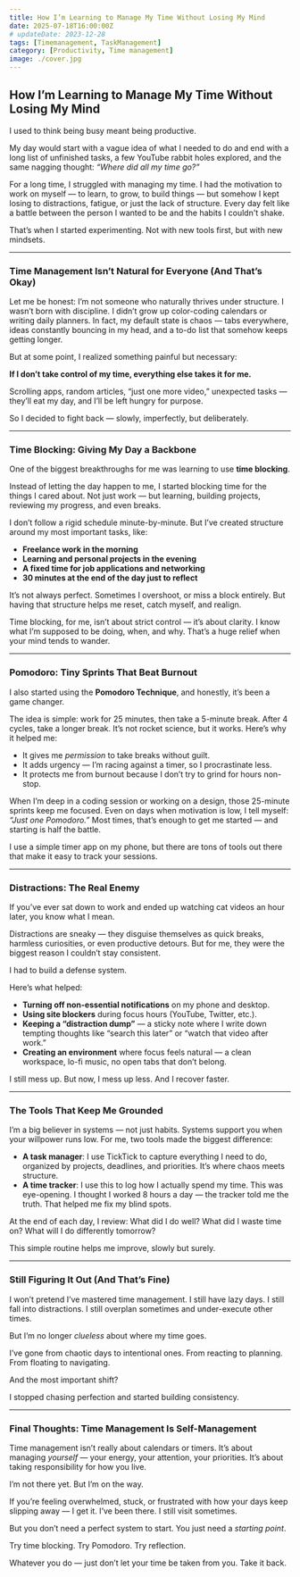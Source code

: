 ```yaml
---
title: How I’m Learning to Manage My Time Without Losing My Mind
date: 2025-07-18T16:00:00Z
# updateDate: 2023-12-28
tags: [Timemanagement, TaskManagement]
category: [Productivity, Time management]
image: ./cover.jpg
---
```




## **How I’m Learning to Manage My Time Without Losing My Mind**

I used to think being busy meant being productive.

My day would start with a vague idea of what I needed to do and end with a long list of unfinished tasks, a few YouTube rabbit holes explored, and the same nagging thought: *“Where did all my time go?”*

For a long time, I struggled with managing my time. I had the motivation to work on myself — to learn, to grow, to build things — but somehow I kept losing to distractions, fatigue, or just the lack of structure. Every day felt like a battle between the person I wanted to be and the habits I couldn't shake.

That’s when I started experimenting. Not with new tools first, but with new mindsets.

---

### **Time Management Isn’t Natural for Everyone (And That’s Okay)**

Let me be honest: I’m not someone who naturally thrives under structure. I wasn’t born with discipline. I didn’t grow up color-coding calendars or writing daily planners. In fact, my default state is chaos — tabs everywhere, ideas constantly bouncing in my head, and a to-do list that somehow keeps getting longer.

But at some point, I realized something painful but necessary:

**If I don’t take control of my time, everything else takes it for me.**

Scrolling apps, random articles, “just one more video,” unexpected tasks — they’ll eat my day, and I’ll be left hungry for purpose.

So I decided to fight back — slowly, imperfectly, but deliberately.

---

### **Time Blocking: Giving My Day a Backbone**

One of the biggest breakthroughs for me was learning to use **time blocking**.

Instead of letting the day happen to me, I started blocking time for the things I cared about. Not just work — but learning, building projects, reviewing my progress, and even breaks.

I don’t follow a rigid schedule minute-by-minute. But I’ve created structure around my most important tasks, like:

- **Freelance work in the morning**
- **Learning and personal projects in the evening**
- **A fixed time for job applications and networking**
- **30 minutes at the end of the day just to reflect**

It’s not always perfect. Sometimes I overshoot, or miss a block entirely. But having that structure helps me reset, catch myself, and realign.

Time blocking, for me, isn’t about strict control — it’s about clarity. I know what I’m supposed to be doing, when, and why. That’s a huge relief when your mind tends to wander.

---

### **Pomodoro: Tiny Sprints That Beat Burnout**

I also started using the **Pomodoro Technique**, and honestly, it’s been a game changer.

The idea is simple: work for 25 minutes, then take a 5-minute break. After 4 cycles, take a longer break. It’s not rocket science, but it works. Here’s why it helped me:

- It gives me *permission* to take breaks without guilt.
- It adds urgency — I’m racing against a timer, so I procrastinate less.
- It protects me from burnout because I don’t try to grind for hours non-stop.

When I’m deep in a coding session or working on a design, those 25-minute sprints keep me focused. Even on days when motivation is low, I tell myself: *“Just one Pomodoro.”* Most times, that’s enough to get me started — and starting is half the battle.

I use a simple timer app on my phone, but there are tons of tools out there that make it easy to track your sessions.

---

### **Distractions: The Real Enemy**

If you’ve ever sat down to work and ended up watching cat videos an hour later, you know what I mean.

Distractions are sneaky — they disguise themselves as quick breaks, harmless curiosities, or even productive detours. But for me, they were the biggest reason I couldn’t stay consistent.

I had to build a defense system.

Here’s what helped:

- **Turning off non-essential notifications** on my phone and desktop.
- **Using site blockers** during focus hours (YouTube, Twitter, etc.).
- **Keeping a “distraction dump”** — a sticky note where I write down tempting thoughts like “search this later” or “watch that video after work.”
- **Creating an environment** where focus feels natural — a clean workspace, lo-fi music, no open tabs that don’t belong.

I still mess up. But now, I mess up less. And I recover faster.

---

### **The Tools That Keep Me Grounded**

I’m a big believer in systems — not just habits. Systems support you when your willpower runs low. For me, two tools made the biggest difference:

- **A task manager**: I use TickTick to capture everything I need to do, organized by projects, deadlines, and priorities. It’s where chaos meets structure.
- **A time tracker**: I use this to log how I actually spend my time. This was eye-opening. I thought I worked 8 hours a day — the tracker told me the truth. That helped me fix my blind spots.

At the end of each day, I review: What did I do well? What did I waste time on? What will I do differently tomorrow?

This simple routine helps me improve, slowly but surely.

---

### **Still Figuring It Out (And That’s Fine)**

I won’t pretend I’ve mastered time management. I still have lazy days. I still fall into distractions. I still overplan sometimes and under-execute other times.

But I’m no longer *clueless* about where my time goes.

I’ve gone from chaotic days to intentional ones. From reacting to planning. From floating to navigating.

And the most important shift?

I stopped chasing perfection and started building consistency.

---

### **Final Thoughts: Time Management Is Self-Management**

Time management isn’t really about calendars or timers. It’s about managing *yourself* — your energy, your attention, your priorities. It’s about taking responsibility for how you live.

I’m not there yet. But I’m on the way.

If you’re feeling overwhelmed, stuck, or frustrated with how your days keep slipping away — I get it. I’ve been there. I still visit sometimes.

But you don’t need a perfect system to start. You just need a *starting point*.

Try time blocking. Try Pomodoro. Try reflection.

Whatever you do — just don’t let your time be taken from you.
Take it back.